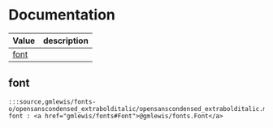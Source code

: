 # Documentation
|Value|description|
|---|---|
|[font](#font)||

## font

```moonbit
:::source,gmlewis/fonts-o/opensanscondensed_extrabolditalic/opensanscondensed_extrabolditalic.mbt,9939:::let font : <a href="gmlewis/fonts#Font">@gmlewis/fonts.Font</a>
```

